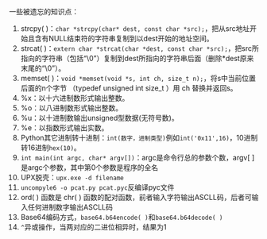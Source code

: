 一些被遗忘的知识点：
1. strcpy( )：`char *strcpy(char* dest, const char *src);`，把从src地址开始且含有NULL结束符的字符串复制到以dest开始的地址空间。
2. strcat( )：`extern char *strcat(char *dest, const char *src);`，把src所指向的字符串（包括“\0”）复制到dest所指向的字符串后面（删除*dest原来末尾的“\0”）。
3. memset( )：`void *memset(void *s, int ch, size_t n);`，将s中当前位置后面的n个字节 （typedef unsigned int size_t ）用 ch 替换并返回s。
4. %x：以十六进制数形式输出整数。
5. %o：以八进制数形式输出整数。
6. %u：以十进制数输出unsigned型数据(无符号数)。
7. %e：以指数形式输出实数。
8. Python其它进制转十进制：`int(数字，进制类型)`例如`int('0x11',16)`，10进制转16进制`hex(10)`。
9. `int main(int argc, char* argv[])`：argc是命令行总的参数个数，argv[ ]是argc个参数，其中第0个参数是程序的全名
10. UPX脱壳：`upx.exe -d filename`
11. `uncompyle6 -o pcat.py pcat.pyc`反编译pyc文件
12. ord( ) 函数是 chr( ) 函数的配对函数，前者输入字符输出ASCLL码，后者可输入任何进制数字输出ASCLL码
13. Base64编码方式，`base64.b64encode( )`和`base64.b64decode( )`
14. `^`异或操作，当两对应的二进位相异时，结果为1
